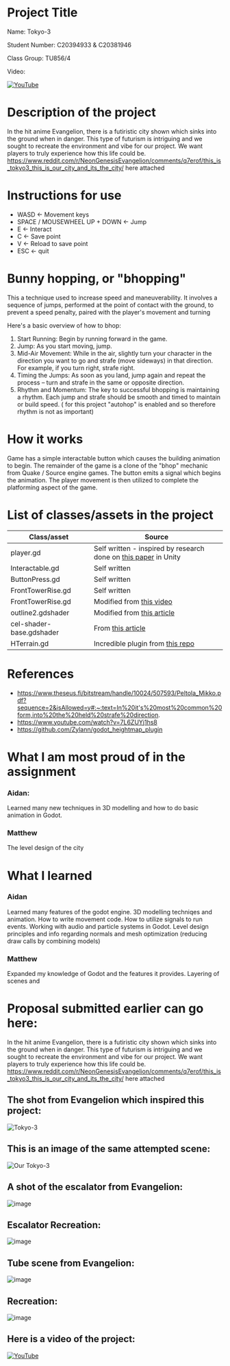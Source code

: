 # Project Title

Name: Tokyo-3

Student Number: C20394933 & C20381946

Class Group: TU856/4

Video: 

[![YouTube](http://img.youtube.com/vi/J2kHSSFA4NU/0.jpg)](https://www.youtube.com/watch?v=J2kHSSFA4NU)

# Description of the project
In the hit anime Evangelion, there is a futiristic city shown which sinks into the ground when in danger. This type of futurism is intriguing and we sought to recreate the environment and vibe for our project. We want players to truly experience how  this life could be. https://www.reddit.com/r/NeonGenesisEvangelion/comments/q7erof/this_is_tokyo3_this_is_our_city_and_its_the_city/ here attached

# Instructions for use
- WASD <- Movement keys
- SPACE / MOUSEWHEEL UP + DOWN <- Jump
- E <- Interact
- C <- Save point
- V <- Reload to save point
- ESC <- quit

# Bunny hopping, or "bhopping"
This a technique used to increase speed and maneuverability.
It involves a sequence of jumps, performed at the point of contact with the ground, to prevent a speed penalty, paired with the player's movement and turning

Here's a basic overview of how to bhop:

1. Start Running: Begin by running forward in the game.
2. Jump: As you start moving, jump.
3. Mid-Air Movement: While in the air, slightly turn your character in the direction you want to go and strafe (move sideways) in that direction. For example, if you turn right, strafe right.
4. Timing the Jumps: As soon as you land, jump again and repeat the process – turn and strafe in the same or opposite direction.
5. Rhythm and Momentum: The key to successful bhopping is maintaining a rhythm. Each jump and strafe should be smooth and timed to maintain or build speed. ( for this project "autohop" is enabled and so therefore rhythm is not as important)

# How it works
Game has a simple interactable button which causes the building animation to begin. The remainder of the game is a clone of the "bhop" mechanic from Quake / Source engine games.
The button emits a signal which begins the animation. The player movement is then utilized to complete the platforming aspect of the game.
# List of classes/assets in the project

| Class/asset | Source |
|-----------|-----------|
| player.gd | Self written - inspired by research done on [this paper](https://www.theseus.fi/bitstream/handle/10024/507593/Peltola_Mikko.pdf?sequence=2&isAllowed=y#:~:text=In%20it's%20most%20common%20form,into%20the%20held%20strafe%20direction.) in Unity |
| Interactable.gd | Self written |
| ButtonPress.gd | Self written |
| FrontTowerRise.gd | Self written |
| FrontTowerRise.gd | Modified from [this video](https://www.youtube.com/watch?v=7L6ZUYj1hs8)
| outline2.gdshader | Modified from [this article](https://godotshaders.com/shader/complete-cel-shader-for-godot-4/) |
| cel-shader-base.gdshader | From [this article](https://godotshaders.com/shader/complete-cel-shader-for-godot-4/) |
| HTerrain.gd | Incredible plugin from [this repo](https://github.com/Zylann/godot_heightmap_plugin) |

# References
* https://www.theseus.fi/bitstream/handle/10024/507593/Peltola_Mikko.pdf?sequence=2&isAllowed=y#:~:text=In%20it's%20most%20common%20form,into%20the%20held%20strafe%20direction.
* https://www.youtube.com/watch?v=7L6ZUYj1hs8
* https://github.com/Zylann/godot_heightmap_plugin


# What I am most proud of in the assignment
### Aidan:
Learned many new techniques in 3D modelling and how to do basic animation in Godot.

### Matthew
The level design of the city

# What I learned
### Aidan
Learned many features of the godot engine.
3D modelling techniqes and animation.
How to write movement code.
How to utilize signals to run events.
Working with audio and particle systems in Godot.
Level design principles and info regarding normals and mesh optimization (reducing draw calls by combining models)
### Matthew
Expanded my knowledge of Godot and the features it provides.
Layering of scenes and 
# Proposal submitted earlier can go here:
In the hit anime Evangelion, there is a futiristic city shown which sinks into the ground when in danger. This type of futurism is intriguing and we sought to recreate the environment and vibe for our project. We want players to truly experience how  this life could be. https://www.reddit.com/r/NeonGenesisEvangelion/comments/q7erof/this_is_tokyo3_this_is_our_city_and_its_the_city/ here attached


## The shot from Evangelion which inspired this project:
![Tokyo-3](images/Tokyo-3-Rising.png)

## This is an image of the same attempted scene:
![Our Tokyo-3](images/Our-Tokyo3.png)

## A shot of the escalator from Evangelion:
![image](images/Escalator.png)

## Escalator Recreation:
![image](images/Our-Escalator.png)

## Tube scene from Evangelion:
![image](images/Rei-Tube.png)

## Recreation:
![image](images/Our-Rei-Tube.png)

## Here is a video of the project:

[![YouTube](images/Our-Tokyo3.png)](https://youtu.be/VgjHtrhDxOo)

